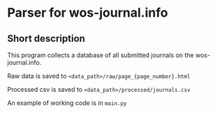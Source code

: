 # Parser for wos-journal.info

Short description
-----------------

This program collects a database of all submitted journals on the wos-journal.info.

Raw data is saved to `<data_path>/raw/page_{page_number}.html`

Processed csv is saved to `<data_path>/processed/journals.csv`

An example of working code is in `main.py`
